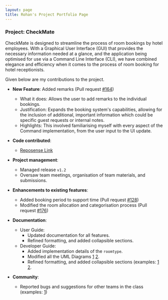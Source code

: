 ```yaml
---
layout: page
title: Rohan's Project Portfolio Page
---
```


### Project: CheckMate

CheckMate is designed to streamline the process of room bookings by hotel employees. With a Graphical User Interface (GUI) that provides the necessary information needed at a glance, and the application
being optimised for use via a Command Line Interface (CLI), we have combined elegance and efficiency when it comes to
the process of room booking for hotel receptionists.

Given below are my contributions to the project.

* **New Feature**: Added remarks (Pull request [#164](https://github.com/AY2324S1-CS2103T-F10-1/tp/pull/164))
  * What it does: Allows the user to add remarks to the individual bookings.
  * Justification: Expands the booking system's capabilities, allowing for the inclusion of additional, important information which could be specific guest requests or internal notes.
  * Highlights: This involved familiarising myself with every aspect of the Command implementation, from the user input to the UI update.

* **Code contributed**: 
  * [Reposense Link](https://nus-cs2103-ay2324s1.github.io/tp-dashboard/?search=RB9823&sort=groupTitle&sortWithin=title&timeframe=commit&mergegroup=&groupSelect=groupByRepos&breakdown=true&checkedFileTypes=docs~functional-code~test-code&since=2023-09-22)

* **Project management**:
  * Managed release `v1.2`
  * Oversaw team meetings, organisation of team materials, and submissions.

* **Enhancements to existing features**:
  * Added booking period to support time (Pull request [#128](https://github.com/AY2324S1-CS2103T-F10-1/tp/pull/128))
  * Modified the room allocation and categorisation process (Pull request [#176](https://github.com/AY2324S1-CS2103T-F10-1/tp/pull/176))

* **Documentation**:
  * User Guide:
    * Updated documentation for all features.
    * Refined formatting, and added collapsible sections.
  * Developer Guide:
    * Added implementation details of the `roomtype`.
    * Modified all the UML Diagrams [1](https://github.com/AY2324S1-CS2103T-F10-1/tp/pull/271) [2](https://github.com/AY2324S1-CS2103T-F10-1/tp/pull/273).
    * Refined formatting, and added collapsible sections (examples: [1](https://github.com/AY2324S1-CS2103T-F10-1/tp/pull/276) [2](https://github.com/AY2324S1-CS2103T-F10-1/tp/pull/275). 

* **Community**:
  * Reported bugs and suggestions for other teams in the class (examples: [1](https://github.com/AY2324S1-CS2103T-F10-1/tp/issues/136))
